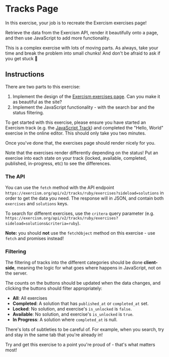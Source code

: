 # Tracks Page

In this exercise, your job is to recreate the Exercism exercises page!

Retrieve the data from the Exercism API, render it beautifully onto a page, and then use JavaScript to add more functionality.

This is a complex exercise with lots of moving parts.
As always, take your time and break the problem into small chunks!
And don't be afraid to ask if you get stuck 🙂

## Instructions

There are two parts to this exercise:

1. Implement the design of the [Exercism exercises page](https://exercism.org/tracks/javascript/exercises). Can you make it as beautiful as the site?
2. Implement the JavaScript functionality - with the search bar and the status filtering.

To get started with this exercise, please ensure you have started an Exercism track (e.g. the [JavaScript Track](https://exercism.org/tracks/javascript/)) and completed the "Hello, World" exercise in the online editor. This should only take you two minutes.

Once you've done that, the exercises page should render nicely for you.

Note that the exercises render differently depending on the status! Put an exercise into each state on your track (locked, available, completed, published, in-progress, etc) to see the differences.

### The API

You can use the `fetch` method with the API endpoint `https://exercism.org/api/v2/tracks/ruby/exercises?sideload=solutions` in order to get the data you need. The response will in JSON, and contain both `exercises` and `solutions` keys.

To search for different exercises, use the `critera` query parameter (e.g. `https://exercism.org/api/v2/tracks/ruby/exercises?sideload=solutions&criteria=ruby`).

**Note:** you should **not** use the `fetchObject` method on this exercise - use `fetch` and promises instead!

### Filtering

The filtering of tracks into the different categories should be done **client-side**, meaning the logic for what goes where happens in JavaScript, not on the server.

The counts on the buttons should be updated when the data changes, and clicking the buttons should filter appropriately:

- **All**: All exercises
- **Completed**: A solution that has `published_at` or `completed_at` set.
- **Locked**: No solution, and exercise's `is_unlocked` is `false`.
- **Available**: No solution, and exercise's `is_unlocked` is `true`.
- **In Progress**: A solution where `completed_at` is null.

There's lots of subtleties to be careful of. For example, when you search, try and stay in the same tab that you're already in!

Try and get this exercise to a point you're proud of - that's what matters most!
